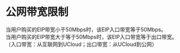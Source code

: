 # 公网带宽限制

当用户购买的EIP带宽小于50Mbps时，该EIP入口带宽等于50Mbps。
<br>当用户购买的EIP带宽大于等于50Mbps时，该EIP入口带宽等于出口带宽。
<br>（入口带宽：从互联网到UCloud；出口带宽：从UCloud到公网）
